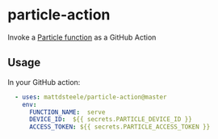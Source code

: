 # particle-action

Invoke a [Particle function](https://docs.particle.io/reference/device-os/firmware/photon/#particle-function-) as a GitHub Action

## Usage

In your GitHub action:

```yml
  - uses: mattdsteele/particle-action@master
    env:
      FUNCTION_NAME:  serve
      DEVICE_ID:  ${{ secrets.PARTICLE_DEVICE_ID }}
      ACCESS_TOKEN: ${{ secrets.PARTICLE_ACCESS_TOKEN }}
```
